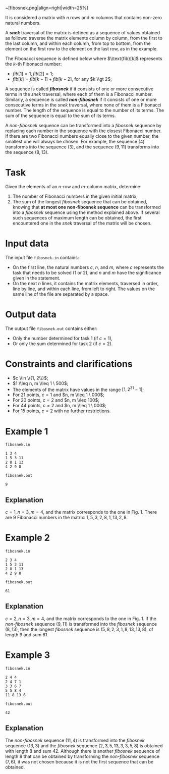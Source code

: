 ~[fibosnek.png|align=right|width=25%]

It is considered a matrix with $n$ rows and $m$ columns that contains non-zero natural numbers.

A ***snek*** traversal of the matrix is defined as a sequence of values obtained as follows: traverse the matrix elements column by column, from the first to the last column, and within each column, from top to bottom, from the element on the first row to the element on the last row, as in the example.

The Fibonacci sequence is defined below where $\\text{fib}[k]$ represents the $k$-th Fibonacci number:
* $fib[1] = 1, fib[2] = 1$;
* $fib[k] = fib[k - 1] + fib[k - 2]$, for any $k \\gt 2$;

A sequence is called ***fibosnek*** if it consists of one or more consecutive terms in the *snek* traversal, where each of them is a Fibonacci number. Similarly, a sequence is called ***non-fibosnek*** if it consists of one or more consecutive terms in the *snek* traversal, where none of them is a Fibonacci number. The length of the sequence is equal to the number of its terms. The sum of the sequence is equal to the sum of its terms.

A *non-fibosnek* sequence can be transformed into a *fibosnek* sequence by replacing each number in the sequence with the closest Fibonacci number. If there are two Fibonacci numbers equally close to the given number, the smallest one will always be chosen. For example, the sequence ($4$) transforms into the sequence ($3$), and the sequence ($9, 11$) transforms into the sequence ($8, 13$).

# Task

Given the elements of an $n$-row and $m$-column matrix, determine:
1. The number of Fibonacci numbers in the given initial matrix;
2. The sum of the longest *fibosnek* sequence that can be obtained, knowing that **at most one non-fibosnek sequence** can be transformed into a *fibosnek* sequence using the method explained above. If several such sequences of maximum length can be obtained, the first encountered one in the *snek* traversal of the matrix will be chosen.

# Input data
The input file `fibosnek.in` contains:
- On the first line, the natural numbers $c$, $n$, and $m$, where $c$ represents the task that needs to be solved ($1$ or $2$), and $n$ and $m$ have the significance given in the statement.
- On the next $n$ lines, it contains the matrix elements, traversed in order, line by line, and within each line, from left to right. The values on the same line of the file are separated by a space.

# Output data
The output file `fibosnek.out` contains either:
- Only the number determined for task $1$ (if $c = 1$),
- Or only the sum determined for task $2$ (if $c = 2$).

# Constraints and clarifications
* $c \\in \\{1, 2\\}$;
* $1 \\leq n, m \\leq 1 \ 500$;
* The elements of the matrix have values in the range $[1, 2^{31}-1]$;
* For $21$ points, $c = 1$ and $n, m \\leq 1 \ 000$;
* For $20$ points, $c = 2$ and $n, m \\leq 100$;
* For $44$ points, $c = 2$ and $n, m \\leq 1 \ 000$;
* For $15$ points, $c = 2$ with no further restrictions.

# Example 1

`fibosnek.in`
```
1 3 4
1 5 3 11
2 8 1 13
4 2 9 8
```

`fibosnek.out`
```
9
```

## Explanation

$c = 1, n = 3, m = 4$, and the matrix corresponds to the one in Fig. 1. There are $9$ Fibonacci numbers in the matrix: $1, 5, 3, 2, 8, 1, 13, 2, 8$.

# Example 2

`fibosnek.in`
```
2 3 4
1 5 3 11
2 8 1 13
4 2 9 8
```

`fibosnek.out`
```
61
```

## Explanation

$c = 2, n = 3, m = 4$, and the matrix corresponds to the one in Fig. 1. If the *non-fibosnek* sequence ($9, 11$) is transformed into the *fibosnek* sequence ($8, 13$), then the longest *fibosnek* sequence is ($5, 8, 2, 3, 1, 8, 13, 13, 8$), of length $9$ and sum $61$.

# Example 3

`fibosnek.in`
```
2 4 4
2 4 7 1
3 3 6 7
5 5 8 4
11 8 13 6
```

`fibosnek.out`
```
42
```

## Explanation

The *non-fibosnek* sequence ($11, 4$) is transformed into the *fibosnek* sequence ($13, 3$) and the *fibosnek* sequence ($2, 3, 5, 13, 3, 3, 5, 8$) is obtained with length $8$ and sum $42$. Although there is another *fibosnek* sequence of length $8$ that can be obtained by transforming the *non-fibosnek* sequence ($7, 6$), it was not chosen because it is not the first sequence that can be obtained.